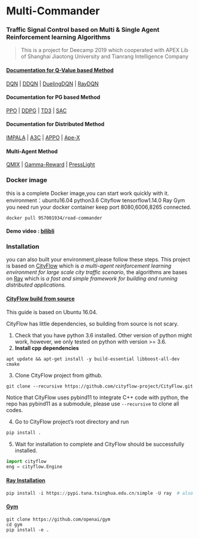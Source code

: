 # Multi-Commander
### Traffic Signal Control based on Multi & Single Agent Reinforcement learning Algorithms
> This is a project for Deecamp 2019 which cooperated with  APEX Lib of Shanghai Jiaotong University and Tianrang Intelligence Company

#### [Documentation for Q-Value based Method](./Single_Agent/DQN_DDQN_DuelingDQN/README.md)

[DQN](./Single_Agent/DQN_DDQN_DuelingDQN/dqn_agent.py) |
[DDQN](./Single_Agent/DQN_DDQN_DuelingDQN/dqn_agent.py) | 
[DuelingDQN](./Single_Agent/DQN_DDQN_DuelingDQN/duelingDQN.py) | 
[RayDQN](./Single_Agent/RayDQN_Perfect/README.md)

#### Documentation for PG based Method

[PPO](./PG_codes/ray_dqn_agent_ppo.py) | 
[DDPG](./PG_codes/ray_dqn_agent_ddpg.py) | 
[TD3](./PG_codes/ray_dqn_agent_td3.py) | 
[SAC](./PG_codes/ray_dqn_agent_sac.py)



#### Documentation for Distributed Method

[IMPALA](./Single_Agent/ScalableArchitecture/README.md) |
[A3C](./Single_Agent/ScalableArchitecture/README.md) |
[APPO](./Single_Agent/ScalableArchitecture/README.md) |
[Ape-X](./Single_Agent/ScalableArchitecture/README.md)

#### Multi-Agent Method

[QMIX](./Multi_Agent/QMIX&Rule-based/README.md) |
[Gamma-Reward](./Multi_Agent/Gamma_reward/README.md) |
[PressLight](./Multi_Agent/presslight/readme.md)

### Docker image  
this is a complete Docker image,you can start work quickly with it.  
environment：ubuntu16.04  python3.6  Cityflow  tensorflow1.14.0  Ray  Gym     
you need run your docker container keep port 8080,6006,8265 connected. 
```
docker pull 957001934/road-commander
``` 
#### Demo video : [bilibli](https://www.bilibili.com/video/BV1FA41187PA/?spm_id_from=333.999.list.card_archive.click&vd_source=784d4bb37545f9117b7160505bfbeff3)

### Installation
you can also built your environment,please follow these steps.
This project is based on [CityFlow](https://cityflow.readthedocs.io/en/latest/) which is *a multi-agent reinforcement learning environment for large scale city traffic scenario*, the algorithms are bases on [Ray](https://ray.readthedocs.io/en/latest/) which is *a fast and simple framework for building and running distributed applications.*

#### [CityFlow build from source](https://cityflow.readthedocs.io/en/latest/install.html)

This guide is based on Ubuntu 16.04.

CityFlow has little dependencies, so building from source is not scary.

1. Check that you have python 3.6 installed. Other version of python might work, however, we only tested on python with version >= 3.6.
2. **Install cpp dependencies**

```
apt update && apt-get install -y build-essential libboost-all-dev cmake
```

3. Clone CityFlow project from github.

```
git clone --recursive https://github.com/cityflow-project/CityFlow.git
```

Notice that CityFlow uses pybind11 to integrate C++ code with python, the repo has pybind11 as a submodule, please use `--recursive` to clone all codes.

4. Go to CityFlow project’s root directory and run

```python
pip install .
```

5. Wait for installation to complete and CityFlow should be successfully installed.

```python
import cityflow
eng = cityflow.Engine
```

#### [Ray Installation](https://ray.readthedocs.io/en/latest/installation.html)

```python
pip install -i https://pypi.tuna.tsinghua.edu.cn/simple -U ray  # also recommended: ray[debug]
```

#### [Gym](https://gym.openai.com/docs/)
```
git clone https://github.com/openai/gym
cd gym
pip install -e .
```


